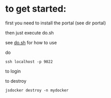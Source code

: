 to get started:
===============

first you need to install the portal (see dir portal)

then just execute do.sh

see
[do.sh](do.sh) for how to use

do
```
ssh localhost -p 9022
```
to login

to destroy
```
jsdocker destroy -n mydocker
```


